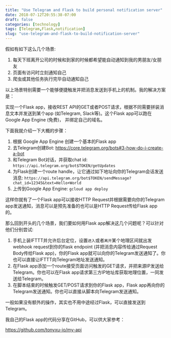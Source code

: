 ```yaml
---
title: "Use Telegram and Flask to build personal notification server"
date: 2018-07-12T20:55:38-07:00
draft: false
categories: [technology]
tags: [Telegram,Flask,notification]
slug: "use-telegram-and-flask-to-build-notification-server"
---
```


假如有如下这么几个场景:

1. 每天下班离开公司的时候和到家的时候都希望能自动通知到我的男朋友/女朋友
2. 页面有访问时立刻通知自己
3. 爬虫或其他任务执行完毕自动通知自己

以上场景特别需要一个能够便捷触发并把消息发送到手机上的机制。我的解决方案是：

实现一个Flask app，接收REST API的GET或者POST请求，根据不同需要拼装消息文本并发送到某个app (如Telegram, Slack等)。这个Flask app可以跑在Google App Engine (免费)， 并绑定自己的域名。

<!--more-->

下面我就介绍一下大概的步骤：

1. 根据 Google App Engine 创建一个基本的Flask app
2. 去Telegram创建Bot: https://core.telegram.org/bots#3-how-do-i-create-a-bot
3. 和Telegram Bot对话，并获取chat id: `https://api.telegram.org/bot$TOKEN/getUpdates`
4. 为Flask创建一个route handle，让它通过如下地址向你的Telegram会话发送消息: `https://api.telegram.org/bot$TOKEN/sendMessage?chat_id=12345&text=Hello+World`
5. 上传到Google App Engine: `gcloud app deploy`

这样你就有了一个Flask app可以接收HTTP Request并根据需要向你的Telegram app发送通知，消息可以是预先准备的也可以是HTTP Request传给Flask app的。

那么回到开头的几个场景，我们要如何用Flask app解决这几个问题呢？可以针对他们分别尝试:

1. 手机上装IFTTT并允许后台定位，设置`进入`或者`离开`某个地理区间就出发webhook request到你的flask endpoint (并把消息内容传给通过Request Body传给Flask app)，你的Flask app就可以向你的Telegram发送通知了。你也可以直接让IFTTT向Telegram地址发送通知。
2. 在Flask app添加一个route接受页面访问触发的GET请求，并把来源IP发送给Telegram。你也可以在Flask app请求第三方IP地址库获取地理位置，一同发送给Telegram。
3. 在脚本结束的时候触发GET/POST请求到你的Flask app，Flask app再向你的Telegram发送通知。你也可以直接从脚本向Telegram发送通知。

一般如果没有额外的操作，其实也不用中途经过Flask，可以直接发送到Telegram。

我自己的Flask app的代码分享在GitHub，可以供大家参考：

https://github.com/tonyxu-io/my-api